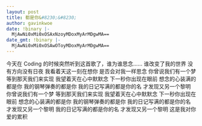 ```yaml
---
layout: post
title: 都是你&#8230;&#8230;
author: gavinkwoe
date: !binary |-
  MjAwNi0xMi0xOSAxNzoyMDoxMyArMDgwMA==
date_gmt: !binary |-
  MjAwNi0xMi0xOSAwOToyMDoxMyArMDgwMA==
---
```

今天在 Coding 的时候突然听到这首歌了，谁为谁思念……
谁改变了我的世界
没有方向没有日夜
我看着天这一刻在想你
是否会对我一样思念
你曾说我们有一个梦
等到那天我们来实现
我望着天在心中默默念
下一秒你出现在眼前
想念的心装满的都是你
我的钢琴弹奏的都是你
我的日记写满的都是你的名
才发现又另一个黎明
你曾说我们有一个梦
等到那天我们来实现
我望着天在心中默默念
下一秒你出现在眼前
想念的心装满的都是你
我的钢琴弹奏的都是你
我的日记写满的都是你的名
才发现又另一个黎明
我的日记写满的都是你的名
才发现又另一个黎明
这是我对你爱的累积
